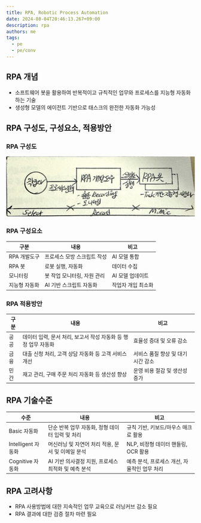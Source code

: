 ```yaml
---
title: RPA, Robotic Process Automation
date: 2024-08-04T20:46:13.267+09:00
description: rpa
authors: me
tags:
  - pe
  - pe/conv
---
```


## RPA 개념

- 소프트웨어 봇을 활용하여 반복적이고 규칙적인 업무와 프로세스를 지능형 자동화 하는 기술
- 생성형 모델의 에이전트 기반으로 태스크의 완전한 자동화 가능성

## RPA 구성도, 구성요소, 적용방안

### RPA 구성도

![RPA](./assets/rpa.jpg)

### RPA 구성요소

| 구분 | 내용 | 비고 |
| --- | --- | --- |
| RPA 개발도구 | 프로세스 모방 스크립트 작성 | AI 모델 통합 |
| RPA 봇 | 로봇 실행, 자동화 | 데이터 수집 |
| 모니터링 | 봇 작업 모니터링, 자원 관리 | AI 모델 업데이트 |
| 지능형 자동화 | AI 기반 스크립트 자동화 | 작업자 개입 최소화 |

### RPA 적용방안

| 구분 | 내용 | 비고 |
| --- | --- | --- |
| 공공 | 데이터 입력, 문서 처리, 보고서 작성 자동화 등 행정 업무 자동화 | 효율성 증대 및 오류 감소 |
| 금융 | 대출 신청 처리, 고객 상담 자동화 등 고객 서비스 개선 | 서비스 품질 향상 및 대기 시간 감소 |
| 민간 | 재고 관리, 구매 주문 처리 자동화 등 생산성 향상 | 운영 비용 절감 및 생산성 증가 |

## RPA 기술수준

| 수준 | 내용 | 비고 |
| --- | --- | --- |
| Basic 자동화 | 단순 반복 업무 자동화, 정형 데이터 입력 및 처리 | 규칙 기반, 키보드/마우스 매크로 활용 |
| Intelligent 자동화 | 머신러닝 및 자연어 처리 적용, 문서 및 이메일 분석 | NLP, 비정형 데이터 핸들링, OCR 활용 |
| Cognitive 자동화 | AI 기반 의사결정 지원, 프로세스 최적화 및 예측 분석 | 예측 분석, 프로세스 개선, 자율적인 업무 처리 |

## RPA 고려사항

- RPA 사용방법에 대한 지속적인 업무 교육으로 러닝커브 감소 필요
- RPA 결과에 대한 검증 절차 마련 필요
